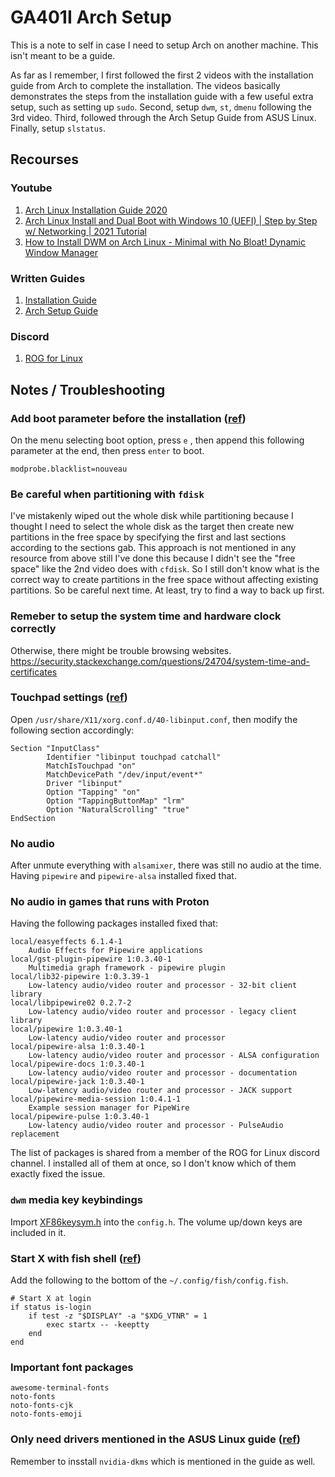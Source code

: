 # GA401I Arch Setup

This is a note to self in case I need to setup Arch on another machine. This isn't meant to be a guide.

As far as I remember,  I first followed the first 2 videos with the installation guide from Arch to complete the installation. The videos basically demonstrates the steps from the installation guide with a few useful extra setup, such as setting up `sudo`. Second, setup `dwm`, `st`, `dmenu` following the 3rd video. Third, followed through the Arch Setup Guide from ASUS Linux. Finally, setup `slstatus`.

## Recourses

### Youtube

1. [Arch Linux Installation Guide 2020](https://www.youtube.com/watch?v=PQgyW10xD8s)
2. [Arch Linux Install and Dual Boot with Windows 10 (UEFI) | Step by Step w/ Networking | 2021 Tutorial](https://www.youtube.com/watch?v=LGhifbn6088)
3. [How to Install DWM on Arch Linux - Minimal with No Bloat! Dynamic Window Manager](https://youtu.be/jD8BtmMK0do)

### Written Guides

1. [Installation Guide](https://wiki.archlinux.org/title/installation_guide)
2. [Arch Setup Guide](https://asus-linux.org/wiki/arch-guide/)

### Discord

1. [ROG for Linux](https://discord.com/invite/4ZKGd7Un5t)

## Notes / Troubleshooting

### Add boot parameter before the installation ([ref](https://asus-linux.org/wiki/arch-guide/#installing))

On the menu selecting boot option, press `e` , then append this following parameter at the end, then press `enter` to boot.

```
modprobe.blacklist=nouveau
```

### Be careful when partitioning with `fdisk`

I've mistakenly wiped out the whole disk while partitioning because I thought I need to select the whole disk as the target then create new partitions in the free space by specifying the first and last sections according to the sections gab. This approach is not mentioned in any resource from above still I've done this because I didn't see the "free space" like the 2nd video does with `cfdisk`. So I still don't know what is the correct way to create partitions in the free space without affecting existing partitions. So be careful next time. At least, try to find a way to back up first.

### Remeber to setup the system time and hardware clock correctly

Otherwise, there might be trouble browsing websites. https://security.stackexchange.com/questions/24704/system-time-and-certificates

### Touchpad settings ([ref](https://wiki.archlinux.org/title/libinput))

Open `/usr/share/X11/xorg.conf.d/40-libinput.conf`, then modify the following section accordingly:

```
Section "InputClass"
        Identifier "libinput touchpad catchall"
        MatchIsTouchpad "on"
        MatchDevicePath "/dev/input/event*"
        Driver "libinput"
        Option "Tapping" "on"
        Option "TappingButtonMap" "lrm"
        Option "NaturalScrolling" "true"
EndSection
```

### No audio

After unmute everything with `alsamixer`, there was still no audio at the time. Having `pipewire` and `pipewire-alsa` installed fixed that.

### No audio in games that runs with Proton

Having the following packages installed fixed that:

```
local/easyeffects 6.1.4-1
    Audio Effects for Pipewire applications
local/gst-plugin-pipewire 1:0.3.40-1
    Multimedia graph framework - pipewire plugin
local/lib32-pipewire 1:0.3.39-1
    Low-latency audio/video router and processor - 32-bit client library
local/libpipewire02 0.2.7-2
    Low-latency audio/video router and processor - legacy client library
local/pipewire 1:0.3.40-1
    Low-latency audio/video router and processor
local/pipewire-alsa 1:0.3.40-1
    Low-latency audio/video router and processor - ALSA configuration
local/pipewire-docs 1:0.3.40-1
    Low-latency audio/video router and processor - documentation
local/pipewire-jack 1:0.3.40-1
    Low-latency audio/video router and processor - JACK support
local/pipewire-media-session 1:0.4.1-1
    Example session manager for PipeWire
local/pipewire-pulse 1:0.3.40-1
    Low-latency audio/video router and processor - PulseAudio replacement
```

The list of packages is shared from a member of the ROG for Linux discord channel. I installed all of them at once, so I don't know which of them exactly fixed the issue.

### `dwm` media key keybindings

Import [XF86keysym.h](https://cgit.freedesktop.org/xorg/proto/x11proto/tree/XF86keysym.h) into the `config.h`. The volume up/down keys are included in it.

### Start X with fish shell ([ref](https://wiki.archlinux.org/title/Fish#Start_X_at_login))

Add the following to the bottom of the `~/.config/fish/config.fish`.

```
# Start X at login
if status is-login
    if test -z "$DISPLAY" -a "$XDG_VTNR" = 1
        exec startx -- -keeptty
    end
end
```

### Important font packages

```
awesome-terminal-fonts
noto-fonts
noto-fonts-cjk
noto-fonts-emoji
```

### Only need drivers mentioned in the ASUS Linux guide ([ref](https://asus-linux.org/wiki/arch-guide/#custom-kernel-drivers-fixes-hardware-support))

Remember to insstall `nvidia-dkms` which is mentioned in the guide as well.

